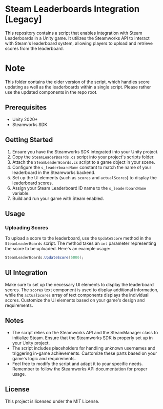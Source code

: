 # Steam Leaderboards Integration [Legacy]

This repository contains a script that enables integration with Steam Leaderboards in a Unity game. It utilizes the Steamworks API to interact with Steam's leaderboard system, allowing players to upload and retrieve scores from the leaderboard.

# Note

This folder contains the older version of the script, which handles score updating as well as the leaderboards within a single script. Please rather use the updated components in the repo root.

## Prerequisites

- Unity 2020+
- Steamworks SDK

## Getting Started

1. Ensure you have the Steamworks SDK integrated into your Unity project.
2. Copy the `SteamLeaderBoards.cs` script into your project's scripts folder.
3. Attach the `SteamLeaderBoards.cs` script to a game object in your scene.
4. Configure the `s_leaderboardName` constant to match the name of your leaderboard in the Steamworks backend.
5. Set up the UI elements (such as `scores` and `actualScores`) to display the leaderboard scores.
6. Assign your Steam Leaderboard ID name to the `s_leaderboardName` variable. 
7. Build and run your game with Steam enabled.

## Usage

### Uploading Scores

To upload a score to the leaderboard, use the `UpdateScore` method in the `SteamLeaderBoards` script. The method takes an `int` parameter representing the score to be uploaded. Here's an example usage:

```csharp
SteamLeaderBoards.UpdateScore(5000);
```

## UI Integration

Make sure to set up the necessary UI elements to display the leaderboard scores. The `scores` text component is used to display additional information, while the `actualScores` array of text components displays the individual scores. Customize the UI elements based on your game's design and requirements.

## Notes

- The script relies on the Steamworks API and the SteamManager class to initialize Steam. Ensure that the Steamworks SDK is properly set up in your Unity project.
- The script includes placeholders for handling unknown usernames and triggering in-game achievements. Customize these parts based on your game's logic and requirements.
- Feel free to modify the script and adapt it to your specific needs. Remember to follow the Steamworks API documentation for proper usage.

## License

This project is licensed under the MIT License.
